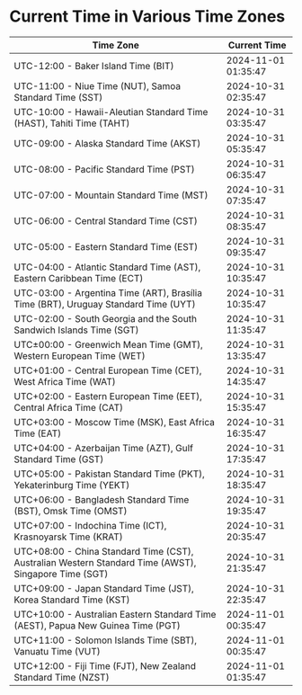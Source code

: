 # Current Time in Various Time Zones

| Time Zone | Current Time |
|-----------|--------------|
| UTC-12:00 - Baker Island Time (BIT) | 2024-11-01 01:35:47 |
| UTC-11:00 - Niue Time (NUT), Samoa Standard Time (SST) | 2024-10-31 02:35:47 |
| UTC-10:00 - Hawaii-Aleutian Standard Time (HAST), Tahiti Time (TAHT) | 2024-10-31 03:35:47 |
| UTC-09:00 - Alaska Standard Time (AKST) | 2024-10-31 05:35:47 |
| UTC-08:00 - Pacific Standard Time (PST) | 2024-10-31 06:35:47 |
| UTC-07:00 - Mountain Standard Time (MST) | 2024-10-31 07:35:47 |
| UTC-06:00 - Central Standard Time (CST) | 2024-10-31 08:35:47 |
| UTC-05:00 - Eastern Standard Time (EST) | 2024-10-31 09:35:47 |
| UTC-04:00 - Atlantic Standard Time (AST), Eastern Caribbean Time (ECT) | 2024-10-31 10:35:47 |
| UTC-03:00 - Argentina Time (ART), Brasília Time (BRT), Uruguay Standard Time (UYT) | 2024-10-31 10:35:47 |
| UTC-02:00 - South Georgia and the South Sandwich Islands Time (SGT) | 2024-10-31 11:35:47 |
| UTC±00:00 - Greenwich Mean Time (GMT), Western European Time (WET) | 2024-10-31 13:35:47 |
| UTC+01:00 - Central European Time (CET), West Africa Time (WAT) | 2024-10-31 14:35:47 |
| UTC+02:00 - Eastern European Time (EET), Central Africa Time (CAT) | 2024-10-31 15:35:47 |
| UTC+03:00 - Moscow Time (MSK), East Africa Time (EAT) | 2024-10-31 16:35:47 |
| UTC+04:00 - Azerbaijan Time (AZT), Gulf Standard Time (GST) | 2024-10-31 17:35:47 |
| UTC+05:00 - Pakistan Standard Time (PKT), Yekaterinburg Time (YEKT) | 2024-10-31 18:35:47 |
| UTC+06:00 - Bangladesh Standard Time (BST), Omsk Time (OMST) | 2024-10-31 19:35:47 |
| UTC+07:00 - Indochina Time (ICT), Krasnoyarsk Time (KRAT) | 2024-10-31 20:35:47 |
| UTC+08:00 - China Standard Time (CST), Australian Western Standard Time (AWST), Singapore Time (SGT) | 2024-10-31 21:35:47 |
| UTC+09:00 - Japan Standard Time (JST), Korea Standard Time (KST) | 2024-10-31 22:35:47 |
| UTC+10:00 - Australian Eastern Standard Time (AEST), Papua New Guinea Time (PGT) | 2024-11-01 00:35:47 |
| UTC+11:00 - Solomon Islands Time (SBT), Vanuatu Time (VUT) | 2024-11-01 00:35:47 |
| UTC+12:00 - Fiji Time (FJT), New Zealand Standard Time (NZST) | 2024-11-01 01:35:47 |
